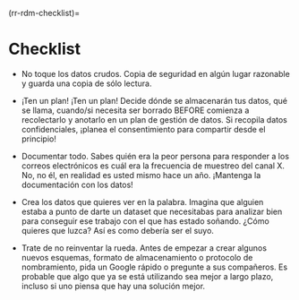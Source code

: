 (rr-rdm-checklist)=
# Checklist

<!-- This is a different style than the other chapters, but I really love what Alex provided so I just kept it. -->

- No toque los datos crudos. Copia de seguridad en algún lugar razonable y guarda una copia de sólo lectura.

- ¡Ten un plan! ¡Ten un plan! Decide dónde se almacenarán tus datos, qué se llama, cuando/si necesita ser borrado BEFORE comienza a recolectarlo y anotarlo en un plan de gestión de datos. Si recopila datos confidenciales, ¡planea el consentimiento para compartir desde el principio!

- Documentar todo. Sabes quién era la peor persona para responder a los correos electrónicos es cuál era la frecuencia de muestreo del canal X. No, no él, en realidad es usted mismo hace un año. ¡Mantenga la documentación con los datos!

- Crea los datos que quieres ver en la palabra. Imagina que alguien estaba a punto de darte un dataset que necesitabas para analizar bien para conseguir ese trabajo con el que has estado soñando. ¿Cómo quieres que luzca? Así es como debería ser el suyo.

- Trate de no reinventar la rueda. Antes de empezar a crear algunos nuevos esquemas, formato de almacenamiento o protocolo de nombramiento, pida un Google rápido o pregunte a sus compañeros. Es probable que algo que ya se está utilizando sea mejor a largo plazo, incluso si uno piensa que hay una solución mejor.
